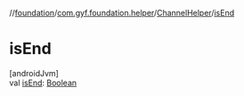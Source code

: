 //[foundation](../../../index.md)/[com.gyf.foundation.helper](../index.md)/[ChannelHelper](index.md)/[isEnd](is-end.md)

# isEnd

[androidJvm]\
val [isEnd](is-end.md): [Boolean](https://kotlinlang.org/api/core/kotlin-stdlib/kotlin/-boolean/index.html)